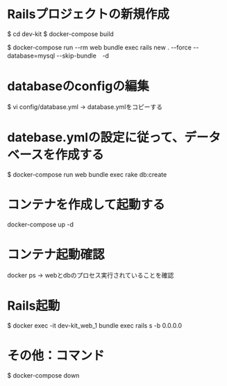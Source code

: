 # Railsプロジェクトの新規作成
$ cd dev-kit
$ docker-compose build

$ docker-compose run --rm web bundle exec rails new . --force --database=mysql --skip-bundle　-d

# databaseのconfigの編集
$ vi config/database.yml
-> database.ymlをコピーする

# datebase.ymlの設定に従って、データベースを作成する
$ docker-compose run web bundle exec rake db:create

# コンテナを作成して起動する
docker-compose up -d

# コンテナ起動確認
docker ps
-> webとdbのプロセス実行されていることを確認

# Rails起動
$ docker exec -it dev-kit_web_1 bundle exec rails s -b 0.0.0.0

# その他：コマンド
$ docker-compose down
